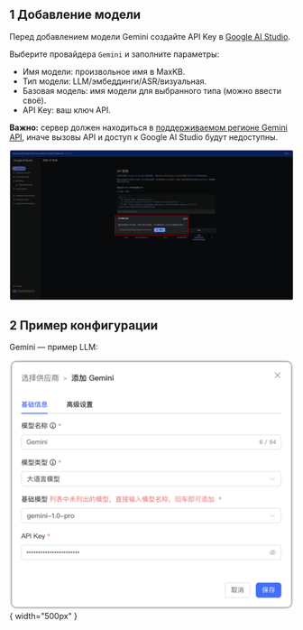 ## 1 Добавление модели

Перед добавлением модели Gemini создайте API Key в [Google AI Studio](https://aistudio.google.com/).

Выберите провайдера `Gemini` и заполните параметры:

* Имя модели: произвольное имя в MaxKB.     
* Тип модели: LLM/эмбеддинги/ASR/визуальная.   
* Базовая модель: имя модели для выбранного типа (можно ввести своё).
* API Key: ваш ключ API.

**Важно:** сервер должен находиться в [поддерживаемом регионе Gemini API](https://ai.google.dev/gemini-api/docs/available-regions?hl=zh-cn), иначе вызовы API и доступ к Google AI Studio будут недоступны.

![Gemini APIKEy](../../img/model/gemini_key.png)


## 2 Пример конфигурации

Gemini — пример LLM:

![gemini 大语言模型](../../img/model/gemini_llm.png){ width="500px" }